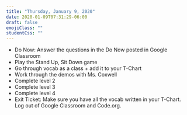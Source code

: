 ```yaml
---
title: "Thursday, January 9, 2020"
date: 2020-01-09T07:31:29-06:00
draft: false
emojiClass: ""
studentCss: ""
---
```


- Do Now: Answer the questions in the Do Now posted in Google Classroom
- Play the Stand Up, Sit Down game
- Go through vocab as a class + add it to your T-Chart
- Work through the demos with Ms. Coxwell
- Complete level 2
- Complete level 3
- Complete level 4
- Exit Ticket: Make sure you have all the vocab written in your T-Chart. Log out of Google Classroom and Code.org.